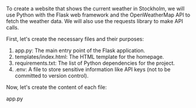 To create a website that shows the current weather in Stockholm, we will use Python with the Flask web framework and the OpenWeatherMap API to fetch the weather data. We will also use the requests library to make API calls.

First, let's create the necessary files and their purposes:

1. app.py: The main entry point of the Flask application.
2. templates/index.html: The HTML template for the homepage.
3. requirements.txt: The list of Python dependencies for the project.
4. .env: A file to store sensitive information like API keys (not to be committed to version control).

Now, let's create the content of each file:

app.py
